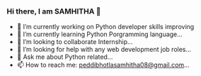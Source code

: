 ### Hi there, I am SAMHITHA 👋

- 🔭 I’m currently working on Python developer skills improving
- 🌱 I’m currently learning Python Porgramming language...
- 👯 I’m looking to collaborate Internship...
- 🤔 I’m looking for help with any web development job roles...
- 💬 Ask me about Python related...
- 📫 How to reach me: peddibhotlasamhitha08@gmail.com...

